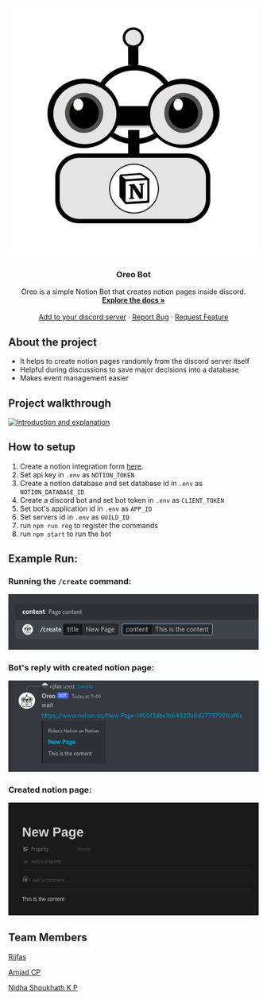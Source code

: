 <p align="center">
  <a href="https://github.com/amjadcp/SHN-Notion-API/">
    <img src="previews/logo_round.png" alt="Logo">
  </a>

  <h3 align="center">Oreo Bot</h3>

  <p align="center">
    Oreo is a simple Notion Bot that creates notion pages inside discord.
    <br />
    <a href="https://github.com/amjadcp/SHN-Notion-API/"><strong>Explore the docs »</strong></a>
    <br />
    <br />
    <a href="https://discord.com/api/oauth2/authorize?client_id=972507401922170920&scope=applications.commands">Add to your discord server</a>
    ·
    <a href="https://github.com/amjadcp/SHN-Notion-API//issues">Report Bug</a>
    ·
    <a href="https://github.com/amjadcp/SHN-Notion-API//issues">Request Feature</a>
  </p>
</p>


## About the project

- It helps to create notion pages randomly from the discord server itself
- Helpful during discussions to save major decisions into a database
- Makes event management easier

## Project walkthrough
[![Introduction and explanation](https://img.youtube.com/vi/1kyzK0nnYP8/0.jpg)](https://youtu.be/1kyzK0nnYP8)

## How to setup

1. Create a notion integration form [here](https://www.notion.so/my-integrations).
2. Set api key in `.env` as `NOTION_TOKEN`
3. Create a notion database and set database id in `.env` as `NOTION_DATABASE_ID`
4. Create a discord bot and set bot token in `.env` as `CLIENT_TOKEN`
5. Set bot's application id in `.env` as `APP_ID`
6. Set servers id in `.env` as `GUILD_ID`
7. run `npm run reg` to register the commands
8. run `npm start` to run the bot

## Example Run:

### Running the `/create` command:

![1](previews/11.png)

### Bot's reply with created notion page:

![2](previews/22.png)

### Created notion page:

![2](previews/33.png)

## Team Members

[Rijfas](https://github.com/rijfas)

[Amjad CP](https://github.com/amjadcp)

[Nidha Shoukhath K P](https://github.com/nidhashoukhath)

